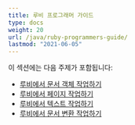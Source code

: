 ```yaml
---
title: 루비 프로그래머 가이드
type: docs
weight: 20
url: /java/ruby-programmers-guide/
lastmod: "2021-06-05"
---
```


이 섹션에는 다음 주제가 포함됩니다:

- [루비에서 문서 객체 작업하기](/pdf/java/working-with-document-object-in-ruby/)
- [루비에서 페이지 작업하기](/pdf/java/working-with-pages-in-ruby/)
- [루비에서 텍스트 작업하기](/pdf/java/working-with-text-in-ruby/)
- [루비에서 문서 변환 작업하기](/pdf/java/working-with-document-conversion-in-ruby/)
